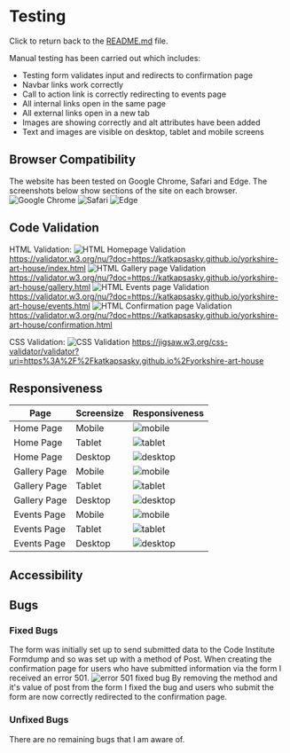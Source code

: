 # Testing

Click to return back to the [README.md](README.md) file. 

Manual testing has been carried out which includes:
- Testing form validates input and redirects to confirmation page
- Navbar links work correctly
- Call to action link is correctly redirecting to events page
- All internal links open in the same page
- All external links open in a new tab
- Images are showing correctly and alt attributes have been added
- Text and images are visible on desktop, tablet and mobile screens

## Browser Compatibility 

The website has been tested on Google Chrome, Safari and Edge. The screenshots below show sections of the site on each browser.
![Google Chrome](documentation/responsiveness/gallerypage-resp-tablet.png)
![Safari](documentation/responsiveness/homepage-resp-mobile.png)
![Edge](documentation/responsiveness/eventspage-resp-desktop-edge.png)

## Code Validation

HTML Validation:
![HTML Homepage Validation](documentation/codevalidation/html-homepage-validation.png)
https://validator.w3.org/nu/?doc=https://katkapsasky.github.io/yorkshire-art-house/index.html
![HTML Gallery page Validation](documentation/codevalidation/html-gallerypage-validation.png)
https://validator.w3.org/nu/?doc=https://katkapsasky.github.io/yorkshire-art-house/gallery.html
![HTML Events page Validation](documentation/codevalidation/html-eventspage-validation.png)
https://validator.w3.org/nu/?doc=https://katkapsasky.github.io/yorkshire-art-house/events.html
![HTML Confirmation page Validation](documentation/codevalidation/html-confirmationpage-validation.png)
https://validator.w3.org/nu/?doc=https://katkapsasky.github.io/yorkshire-art-house/confirmation.html

CSS Validation:
![CSS Validation](documentation/codevalidation/css-validation.png)
https://jigsaw.w3.org/css-validator/validator?uri=https%3A%2F%2Fkatkapsasky.github.io%2Fyorkshire-art-house

## Responsiveness

| Page | Screensize | Responsiveness |
| --- | --- | --- |
| Home Page | Mobile | ![mobile](documentation/responsiveness/homepage-resp-mobile.png) |
| Home Page | Tablet | ![tablet](documentation/responsiveness/homepage-resp-tablet.png) |
| Home Page | Desktop | ![desktop](documentation/responsiveness/homepage-resp-desktop.png) |
| Gallery Page | Mobile | ![mobile](documentation/responsiveness/gallerypage-resp-mobile.png) |
| Gallery Page | Tablet | ![tablet](documentation/responsiveness/gallerypage-resp-tablet.png) |
| Gallery Page | Desktop | ![desktop](documentation/responsiveness/gallerypage-resp-desktop.png) |
| Events Page | Mobile | ![mobile](documentation/responsiveness/eventspage-resp-mobile.png) |
| Events Page | Tablet | ![tablet](documentation/responsiveness/eventspage-resp-tablet.png) |
| Events Page | Desktop | ![desktop](documentation/responsiveness/eventspage-resp-desktop.png) |

## Accessibility

## Bugs

### Fixed Bugs

The form was initially set up to send submitted data to the Code Institute Formdump and so was set up with a method of Post. When creating the confirmation page for users who have submitted information via the form I received an error 501.
![error 501 fixed bug](documentation/bugs/error-501.png)
By removing the method and it's value of post from the form I fixed the bug and users who submit the form are now correctly redirected to the confirmation page.

### Unfixed Bugs

There are no remaining bugs that I am aware of.